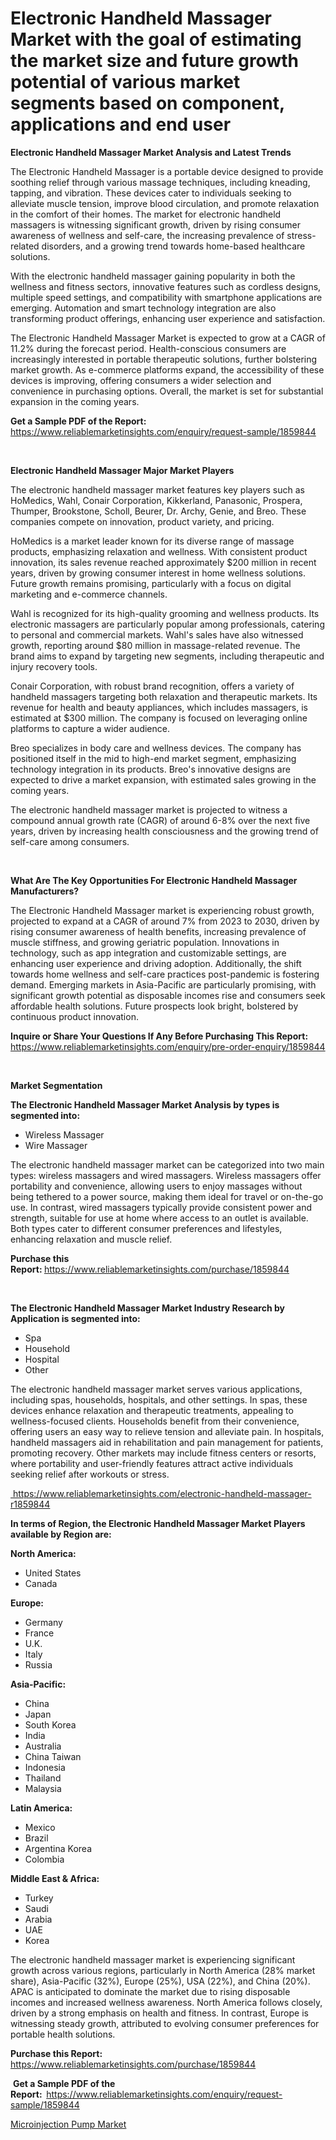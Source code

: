 <p><h1>Electronic Handheld Massager Market with the goal of estimating the market size and future growth potential of various market segments based on component, applications and end user</h1></p><p><strong>Electronic Handheld Massager Market Analysis and Latest Trends</strong></p>
<p><p>The Electronic Handheld Massager is a portable device designed to provide soothing relief through various massage techniques, including kneading, tapping, and vibration. These devices cater to individuals seeking to alleviate muscle tension, improve blood circulation, and promote relaxation in the comfort of their homes. The market for electronic handheld massagers is witnessing significant growth, driven by rising consumer awareness of wellness and self-care, the increasing prevalence of stress-related disorders, and a growing trend towards home-based healthcare solutions.</p><p>With the electronic handheld massager gaining popularity in both the wellness and fitness sectors, innovative features such as cordless designs, multiple speed settings, and compatibility with smartphone applications are emerging. Automation and smart technology integration are also transforming product offerings, enhancing user experience and satisfaction.</p><p>The Electronic Handheld Massager Market is expected to grow at a CAGR of 11.2% during the forecast period. Health-conscious consumers are increasingly interested in portable therapeutic solutions, further bolstering market growth. As e-commerce platforms expand, the accessibility of these devices is improving, offering consumers a wider selection and convenience in purchasing options. Overall, the market is set for substantial expansion in the coming years.</p></p>
<p><strong>Get a Sample PDF of the Report:&nbsp;</strong> <a href="https://www.reliablemarketinsights.com/enquiry/request-sample/1859844?utm_campaign=2888&utm_medium=2&utm_source=Github&utm_content=ia&utm_term=04032025&utm_id=electronic-handheld-massager">https://www.reliablemarketinsights.com/enquiry/request-sample/1859844</a></p>
<p>&nbsp;</p>
<p><strong>Electronic Handheld Massager Major Market Players</strong></p>
<p><p>The electronic handheld massager market features key players such as HoMedics, Wahl, Conair Corporation, Kikkerland, Panasonic, Prospera, Thumper, Brookstone, Scholl, Beurer, Dr. Archy, Genie, and Breo. These companies compete on innovation, product variety, and pricing.</p><p>HoMedics is a market leader known for its diverse range of massage products, emphasizing relaxation and wellness. With consistent product innovation, its sales revenue reached approximately $200 million in recent years, driven by growing consumer interest in home wellness solutions. Future growth remains promising, particularly with a focus on digital marketing and e-commerce channels.</p><p>Wahl is recognized for its high-quality grooming and wellness products. Its electronic massagers are particularly popular among professionals, catering to personal and commercial markets. Wahl's sales have also witnessed growth, reporting around $80 million in massage-related revenue. The brand aims to expand by targeting new segments, including therapeutic and injury recovery tools.</p><p>Conair Corporation, with robust brand recognition, offers a variety of handheld massagers targeting both relaxation and therapeutic markets. Its revenue for health and beauty appliances, which includes massagers, is estimated at $300 million. The company is focused on leveraging online platforms to capture a wider audience.</p><p>Breo specializes in body care and wellness devices. The company has positioned itself in the mid to high-end market segment, emphasizing technology integration in its products. Breo's innovative designs are expected to drive a market expansion, with estimated sales growing in the coming years.</p><p>The electronic handheld massager market is projected to witness a compound annual growth rate (CAGR) of around 6-8% over the next five years, driven by increasing health consciousness and the growing trend of self-care among consumers.</p></p>
<p>&nbsp;</p>
<p><strong>What Are The Key Opportunities For Electronic Handheld Massager Manufacturers?</strong></p>
<p><p>The Electronic Handheld Massager market is experiencing robust growth, projected to expand at a CAGR of around 7% from 2023 to 2030, driven by rising consumer awareness of health benefits, increasing prevalence of muscle stiffness, and growing geriatric population. Innovations in technology, such as app integration and customizable settings, are enhancing user experience and driving adoption. Additionally, the shift towards home wellness and self-care practices post-pandemic is fostering demand. Emerging markets in Asia-Pacific are particularly promising, with significant growth potential as disposable incomes rise and consumers seek affordable health solutions. Future prospects look bright, bolstered by continuous product innovation.</p></p>
<p><strong>Inquire or Share Your Questions If Any Before Purchasing This Report:</strong> <a href="https://www.reliablemarketinsights.com/enquiry/pre-order-enquiry/1859844?utm_campaign=2888&utm_medium=2&utm_source=Github&utm_content=ia&utm_term=04032025&utm_id=electronic-handheld-massager">https://www.reliablemarketinsights.com/enquiry/pre-order-enquiry/1859844</a></p>
<p>&nbsp;</p>
<p><strong>Market Segmentation</strong></p>
<p><strong>The Electronic Handheld Massager Market Analysis by types is segmented into:</strong></p>
<p><ul><li>Wireless Massager</li><li>Wire Massager</li></ul></p>
<p><p>The electronic handheld massager market can be categorized into two main types: wireless massagers and wired massagers. Wireless massagers offer portability and convenience, allowing users to enjoy massages without being tethered to a power source, making them ideal for travel or on-the-go use. In contrast, wired massagers typically provide consistent power and strength, suitable for use at home where access to an outlet is available. Both types cater to different consumer preferences and lifestyles, enhancing relaxation and muscle relief.</p></p>
<p><strong>Purchase this Report:&nbsp;</strong><a href="https://www.reliablemarketinsights.com/purchase/1859844?utm_campaign=2888&utm_medium=2&utm_source=Github&utm_content=ia&utm_term=04032025&utm_id=electronic-handheld-massager">https://www.reliablemarketinsights.com/purchase/1859844</a></p>
<p>&nbsp;</p>
<p><strong>The Electronic Handheld Massager Market Industry Research by Application is segmented into:</strong></p>
<p><ul><li>Spa</li><li>Household</li><li>Hospital</li><li>Other</li></ul></p>
<p><p>The electronic handheld massager market serves various applications, including spas, households, hospitals, and other settings. In spas, these devices enhance relaxation and therapeutic treatments, appealing to wellness-focused clients. Households benefit from their convenience, offering users an easy way to relieve tension and alleviate pain. In hospitals, handheld massagers aid in rehabilitation and pain management for patients, promoting recovery. Other markets may include fitness centers or resorts, where portability and user-friendly features attract active individuals seeking relief after workouts or stress.</p></p>
<p><a href="https://www.reliablemarketinsights.com/electronic-handheld-massager-r1859844?utm_campaign=2888&utm_medium=2&utm_source=Github&utm_content=ia&utm_term=04032025&utm_id=electronic-handheld-massager">&nbsp;https://www.reliablemarketinsights.com/electronic-handheld-massager-r1859844</a></p>
<p><strong>In terms of Region, the Electronic Handheld Massager Market Players available by Region are:</strong></p>
<p>
    <p> <strong> North America: </strong>
        <ul>
            <li>United States</li>
            <li>Canada</li>
        </ul>
        </p> 
    <p> <strong> Europe: </strong>
        <ul>
            <li>Germany</li>
            <li>France</li>
            <li>U.K.</li>
            <li>Italy</li>
            <li>Russia</li>
        </ul>
        </p> 
    <p> <strong> Asia-Pacific: </strong>
        <ul>
            <li>China</li>
            <li>Japan</li>
            <li>South Korea</li>
            <li>India</li>
            <li>Australia</li>
            <li>China Taiwan</li>
            <li>Indonesia</li>
            <li>Thailand</li>
            <li>Malaysia</li>
        </ul>
        </p> 
    <p> <strong> Latin America: </strong>
        <ul>
            <li>Mexico</li>
            <li>Brazil</li>
            <li>Argentina Korea</li>
            <li>Colombia</li>
        </ul>
        </p> 
    <p> <strong> Middle East & Africa: </strong>
        <ul>
            <li>Turkey</li>
            <li>Saudi</li>
            <li>Arabia</li>
            <li>UAE</li>
            <li>Korea</li>
        </ul>
    </p>
    </p>
<p><p>The electronic handheld massager market is experiencing significant growth across various regions, particularly in North America (28% market share), Asia-Pacific (32%), Europe (25%), USA (22%), and China (20%). APAC is anticipated to dominate the market due to rising disposable incomes and increased wellness awareness. North America follows closely, driven by a strong emphasis on health and fitness. In contrast, Europe is witnessing steady growth, attributed to evolving consumer preferences for portable health solutions.</p></p>
<p><strong>Purchase this Report: </strong><a href="https://www.reliablemarketinsights.com/purchase/1859844?utm_campaign=2888&utm_medium=2&utm_source=Github&utm_content=ia&utm_term=04032025&utm_id=electronic-handheld-massager">https://www.reliablemarketinsights.com/purchase/1859844</a></p>
<p>&nbsp;<strong>Get a Sample PDF of the Report:&nbsp;&nbsp;</strong><a href="https://www.reliablemarketinsights.com/enquiry/request-sample/1859844?utm_campaign=2888&utm_medium=2&utm_source=Github&utm_content=ia&utm_term=04032025&utm_id=electronic-handheld-massager">https://www.reliablemarketinsights.com/enquiry/request-sample/1859844</a></p>
<p><strong></strong></p>
<p><p><a href="https://github.com/raffadongraffadong/Market-Research-Report-List-1/blob/main/microinjection-pump-market.md?utm_campaign=2888&utm_medium=2&utm_source=Github&utm_content=ia&utm_term=04032025&utm_id=electronic-handheld-massager">Microinjection Pump Market</a></p></p>